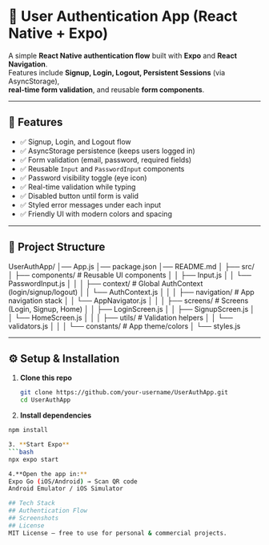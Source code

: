 # 📱 User Authentication App (React Native + Expo)

A simple **React Native authentication flow** built with **Expo** and **React Navigation**.  
Features include **Signup, Login, Logout, Persistent Sessions** (via AsyncStorage),  
**real-time form validation**, and reusable **form components**.

---

## 🚀 Features
- ✅ Signup, Login, and Logout flow
- ✅ AsyncStorage persistence (keeps users logged in)
- ✅ Form validation (email, password, required fields)
- ✅ Reusable `Input` and `PasswordInput` components
- ✅ Password visibility toggle (eye icon)
- ✅ Real-time validation while typing
- ✅ Disabled button until form is valid
- ✅ Styled error messages under each input
- ✅ Friendly UI with modern colors and spacing

---

## 📂 Project Structure
UserAuthApp/
│── App.js
│── package.json
│── README.md
│
├── src/
│ ├── components/ # Reusable UI components
│ │ ├── Input.js
│ │ └── PasswordInput.js
│ │
│ ├── context/ # Global AuthContext (login/signup/logout)
│ │ └── AuthContext.js
│ │
│ ├── navigation/ # App navigation stack
│ │ └── AppNavigator.js
│ │
│ ├── screens/ # Screens (Login, Signup, Home)
│ │ ├── LoginScreen.js
│ │ ├── SignupScreen.js
│ │ └── HomeScreen.js
│ │
│ ├── utils/ # Validation helpers
│ │ └── validators.js
│ │
│ └── constants/ # App theme/colors
│ └── styles.js


---

## ⚙️ Setup & Installation

1. **Clone this repo**
   ```bash
   git clone https://github.com/your-username/UserAuthApp.git
   cd UserAuthApp

2. **Install dependencies**
```bash
npm install

3. **Start Expo**
```bash
npx expo start

4.**Open the app in:**
Expo Go (iOS/Android) → Scan QR code
Android Emulator / iOS Simulator

## Tech Stack
## Authentication Flow
## Screenshots
## License
MIT License — free to use for personal & commercial projects.

